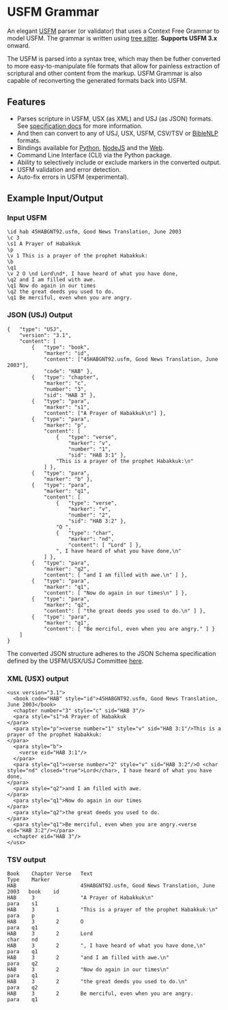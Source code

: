 # USFM Grammar

An elegant [USFM](https://docs.usfm.bible) parser (or validator) that uses a Context Free Grammar to model USFM. The grammar is written using [tree sitter](https://tree-sitter.github.io/tree-sitter/). **Supports USFM 3.x** onward. 

The USFM is parsed into a syntax tree, which may then be futher converted to more easy-to-manipulate file formats that allow for painless extraction of scriptural and other content from the markup. USFM Grammar is also capable of reconverting the generated formats back into USFM.

## Features
- Parses scripture in USFM, USX (as XML) and USJ (as JSON) formats. See [specification docs](https://docs.usfm.bible/usfm/latest/syntax.html) for more information.
- And then can convert to any of USJ, USX, USFM, CSV/TSV or [BibleNLP](https://github.com/BibleNLP/ebible?tab=readme-ov-file#data-format) formats.
- Bindings available for [Python](https://pypi.org/project/usfm-grammar/), [NodeJS](https://www.npmjs.com/package/usfm-grammar) and the [Web](https://www.npmjs.com/package/usfm-grammar-web).
- Command Line Interface (CLI) via the Python package.
- Ability to selectively include or exclude markers in the converted output.
- USFM validation and error detection.
- Auto-fix errors in USFM (experimental).

## Example Input/Output

### Input USFM</th></tr><td>

```
\id hab 45HABGNT92.usfm, Good News Translation, June 2003
\c 3
\s1 A Prayer of Habakkuk
\p
\v 1 This is a prayer of the prophet Habakkuk:
\b
\q1
\v 2 O \nd Lord\nd*, I have heard of what you have done,
\q2 and I am filled with awe.
\q1 Now do again in our times
\q2 the great deeds you used to do.
\q1 Be merciful, even when you are angry.
```
  
### JSON (USJ) Output

```
{   "type": "USJ",
    "version": "3.1",
    "content": [
        {   "type": "book",
            "marker": "id",
            "content": ["45HABGNT92.usfm, Good News Translation, June 2003"],
            "code": "HAB" },
        {   "type": "chapter",
            "marker": "c",
            "number": "3",
            "sid": "HAB 3" },
        {   "type": "para",
            "marker": "s1",
            "content": ["A Prayer of Habakkuk\n"] },
        {   "type": "para",
            "marker": "p",
            "content": [
                {   "type": "verse",
                    "marker": "v",
                    "number": "1",
                    "sid": "HAB 3:1" },
                "This is a prayer of the prophet Habakkuk:\n"
            ] },
        {   "type": "para",
            "marker": "b" },
        {   "type": "para",
            "marker": "q1",
            "content": [
                {   "type": "verse",
                    "marker": "v",
                    "number": "2",
                    "sid": "HAB 3:2" },
                "O ",
                {   "type": "char",
                    "marker": "nd",
                    "content": [ "Lord" ] },
                ", I have heard of what you have done,\n"
            ] },
        {   "type": "para",
            "marker": "q2",
            "content": [ "and I am filled with awe.\n" ] },
        {   "type": "para",
            "marker": "q1",
            "content": [ "Now do again in our times\n" ] },
        {   "type": "para",
            "marker": "q2",
            "content": [ "the great deeds you used to do.\n" ] },
        {   "type": "para",
            "marker": "q1",
            "content": [ "Be merciful, even when you are angry." ] }
    ]
}

```

The converted JSON structure adheres to the JSON Schema specification defined by the USFM/USX/USJ Committee [here](https://github.com/usfm-bible/tcdocs/blob/main/grammar/usj.js).

### XML (USX) output

```
<usx version="3.1">
  <book code="HAB" style="id">45HABGNT92.usfm, Good News Translation, June 2003</book>
  <chapter number="3" style="c" sid="HAB 3"/>
  <para style="s1">A Prayer of Habakkuk
</para>
  <para style="p"><verse number="1" style="v" sid="HAB 3:1"/>This is a prayer of the prophet Habakkuk:
</para>
  <para style="b">
    <verse eid="HAB 3:1"/>
  </para>
  <para style="q1"><verse number="2" style="v" sid="HAB 3:2"/>O <char style="nd" closed="true">Lord</char>, I have heard of what you have done,
</para>
  <para style="q2">and I am filled with awe.
</para>
  <para style="q1">Now do again in our times
</para>
  <para style="q2">the great deeds you used to do.
</para>
  <para style="q1">Be merciful, even when you are angry.<verse eid="HAB 3:2"/></para>
  <chapter eid="HAB 3"/>
</usx>
```


### TSV output
  
```
Book    Chapter Verse   Text                                                Type    Marker
HAB                     45HABGNT92.usfm, Good News Translation, June 2003   book    id
HAB     3               "A Prayer of Habakkuk\n"                            para    s1
HAB     3       1       "This is a prayer of the prophet Habakkuk:\n"       para    p
HAB     3       2       O                                                   para    q1
HAB     3       2       Lord                                                char    nd
HAB     3       2       ", I have heard of what you have done,\n"           para    q1
HAB     3       2       "and I am filled with awe.\n"                       para    q2
HAB     3       2       "Now do again in our times\n"                       para    q1
HAB     3       2       "the great deeds you used to do.\n"                 para    q2
HAB     3       2       Be merciful, even when you are angry.               para    q1

```




